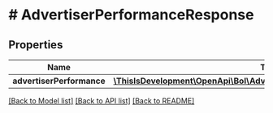 # # AdvertiserPerformanceResponse

## Properties

Name | Type | Description | Notes
------------ | ------------- | ------------- | -------------
**advertiserPerformance** | [**\ThisIsDevelopment\OpenApi\Bol\Advertiser\Models\AdvertiserPerformance[]**](AdvertiserPerformance.md) |  |

[[Back to Model list]](../../README.md#models) [[Back to API list]](../../README.md#endpoints) [[Back to README]](../../README.md)
